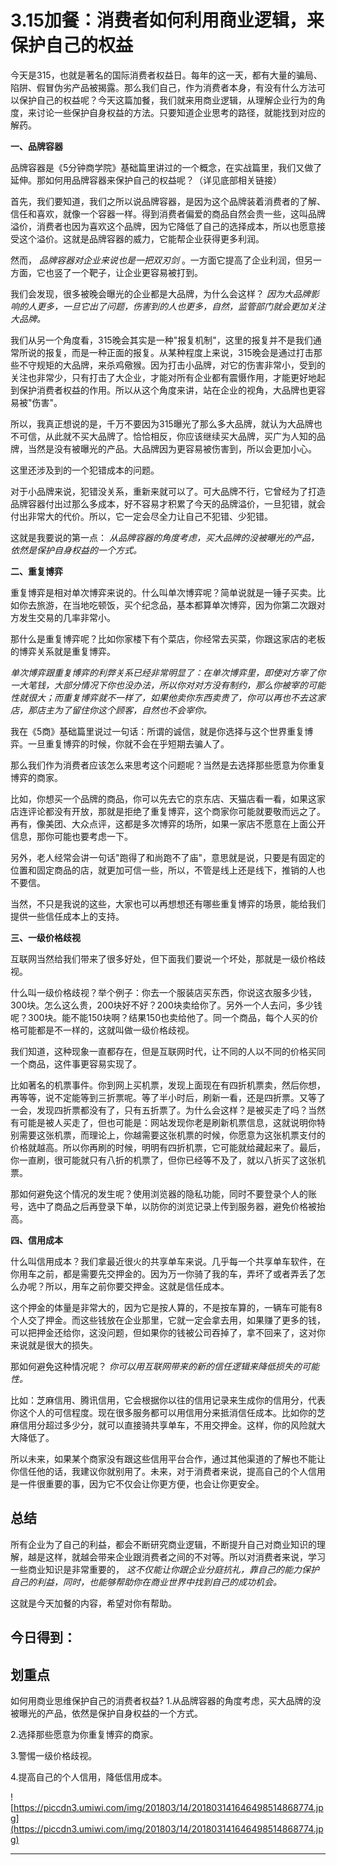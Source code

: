 # 3.15加餐：消费者如何利用商业逻辑，来保护自己的权益

今天是315，也就是著名的国际消费者权益日。每年的这一天，都有大量的骗局、陷阱、假冒伪劣产品被揭露。那么我们自己，作为消费者本身，有没有什么方法可以保护自己的权益呢？今天这篇加餐，我们就来用商业逻辑，从理解企业行为的角度，来讨论一些保护自身权益的方法。只要知道企业思考的路径，就能找到对应的解药。

 **一、品牌容器**

品牌容器是《5分钟商学院》基础篇里讲过的一个概念，在实战篇里，我们又做了延伸。那如何用品牌容器来保护自己的权益呢？（详见底部相关链接）

首先，我们要知道，我们之所以说品牌容器，是因为这个品牌装着消费者的了解、信任和喜欢，就像一个容器一样。得到消费者偏爱的商品自然会贵一些，这叫品牌溢价，消费者也因为喜欢这个品牌，因为它降低了自己的选择成本，所以也愿意接受这个溢价。这就是品牌容器的威力，它能帮企业获得更多利润。

然而， *品牌容器对企业来说也是一把双刃剑* 。一方面它提高了企业利润，但另一方面，它也竖了一个靶子，让企业更容易被打到。

我们会发现，很多被晚会曝光的企业都是大品牌，为什么会这样？ *因为大品牌影响的人更多，一旦它出了问题，伤害到的人也更多，自然，监管部门就会更加关注大品牌。*

我们从另一个角度看，315晚会其实是一种"报复机制"，这里的报复并不是我们通常所说的报复，而是一种正面的报复。从某种程度上来说，315晚会是通过打击那些不守规矩的大品牌，来杀鸡儆猴。因为打击小品牌，对它的伤害非常小，受到的关注也非常少，只有打击了大企业，才能对所有企业都有震慑作用，才能更好地起到保护消费者权益的作用。所以从这个角度来讲，站在企业的视角，大品牌也更容易被"伤害"。

所以，我真正想说的是，千万不要因为315曝光了那么多大品牌，就认为大品牌也不可信，从此就不买大品牌了。恰恰相反，你应该继续买大品牌，买广为人知的品牌，当然是没有被曝光的产品。大品牌因为更容易被伤害到，所以会更加小心。

这里还涉及到的一个犯错成本的问题。

对于小品牌来说，犯错没关系，重新来就可以了。可大品牌不行，它曾经为了打造品牌容器付出过那么多成本，好不容易才积累了今天的品牌溢价，一旦犯错，就会付出非常大的代价。所以，它一定会尽全力让自己不犯错、少犯错。

这就是我要说的第一点： *从品牌容器的角度考虑，买大品牌的没被曝光的产品，依然是保护自身权益的一个方式。*

 **二、重复博弈**

重复博弈是相对单次博弈来说的。什么叫单次博弈呢？简单说就是一锤子买卖。比如你去旅游，在当地吃顿饭，买个纪念品，基本都算单次博弈，因为你第二次跟对方发生交易的几率非常小。

那什么是重复博弈呢？比如你家楼下有个菜店，你经常去买菜，你跟这家店的老板的博弈关系就是重复博弈。

 *单次博弈跟重复博弈的利弊关系已经非常明显了：在单次博弈里，即使对方宰了你一大笔钱，大部分情况下你也没办法，所以你对对方没有制约，那么你被宰的可能性就很大；而重复博弈就不一样了，如果他卖你东西卖贵了，你可以再也不去这家店，那店主为了留住你这个顾客，自然也不会宰你。*

我在《5商》基础篇里说过一句话：所谓的诚信，就是你选择与这个世界重复博弈。一旦重复博弈的时候，你就不会在乎短期去骗人了。

那么我们作为消费者应该怎么来思考这个问题呢？当然是去选择那些愿意为你重复博弈的商家。

比如，你想买一个品牌的商品，你可以先去它的京东店、天猫店看一看，如果这家店连评论都没有开放，那就是拒绝了重复博弈，这个商家你可能就要敬而远之了。再有，像美团、大众点评，这都是多次博弈的场所，如果一家店不愿意在上面公开信息，那你可能也要考虑一下。

另外，老人经常会讲一句话"跑得了和尚跑不了庙"，意思就是说，只要是有固定的位置和固定商品的店，就更加可信一些，所以，不管是线上还是线下，推销的人也不要信。

当然，不只是我说的这些，大家也可以再想想还有哪些重复博弈的场景，能给我们提供一些信任成本上的支持。

 **三、一级价格歧视**

互联网当然给我们带来了很多好处，但下面我们要说一个坏处，那就是一级价格歧视。

什么叫一级价格歧视？举个例子：你去一个服装店买东西，你说这衣服多少钱，300块。怎么这么贵，200块好不好？200块卖给你了。另外一个人去问，多少钱呢？300块。能不能150块啊？结果150也卖给他了。同一个商品，每个人买的价格可能都是不一样的，这就叫做一级价格歧视。

我们知道，这种现象一直都存在，但是互联网时代，让不同的人以不同的价格买同一个商品，这件事更容易实现了。

比如著名的机票事件。你到网上买机票，发现上面现在有四折机票卖，然后你想，再等等，说不定能等到三折票呢。等了半小时后，刷新一看，还是四折票。又等了一会，发现四折票都没有了，只有五折票了。为什么会这样？是被买走了吗？当然有可能是被人买走了，但也可能是：网站发现你老是刷新机票信息，这就说明你特别需要这张机票，而理论上，你越需要这张机票的时候，你愿意为这张机票支付的价格就越高。所以你再刷的时候，明明有四折机票，它可能就给藏起来了。最后，你一直刷，很可能就只有八折的机票了，但你已经等不及了，就以八折买了这张机票。

那如何避免这个情况的发生呢？使用浏览器的隐私功能，同时不要登录个人的账号，选中了商品之后再登录下单，以防你的浏览记录上传到服务器，避免价格被抬高。

 **四、信用成本**

什么叫信用成本？我们拿最近很火的共享单车来说。几乎每一个共享单车软件，在你用车之前，都是需要先交押金的。因为万一你骑了我的车，弄坏了或者弄丢了怎么办呢？所以，用车之前你要交押金。这就是信任成本。

这个押金的体量是非常大的，因为它是按人算的，不是按车算的，一辆车可能有8个人交了押金。而这些钱放在企业那里，它就一定会拿去用，如果赚了更多的钱，可以把押金还给你，这没问题，但如果你的钱被公司吞掉了，拿不回来了，这对你来说就是很大的损失。

那如何避免这种情况呢？ *你可以用互联网带来的新的信任逻辑来降低损失的可能性。*

比如：芝麻信用、腾讯信用，它会根据你以往的信用记录来生成你的信用分，代表你这个人的可信程度。现在很多服务都可以用信用分来抵消信任成本。比如你的芝麻信用分超过多少分，就可以直接骑共享单车，不用交押金。这样，你的风险就大大降低了。

所以未来，如果某个商家没有跟这些信用平台合作，通过其他渠道的了解也不能让你信任他的话，我建议你就别用了。未来，对于消费者来说，提高自己的个人信用是一件很重要的事，因为它不仅会让你更方便，也会让你更安全。

## 总结

所有企业为了自己的利益，都会不断研究商业逻辑，不断提升自己对商业知识的理解，越是这样，就越会带来企业跟消费者之间的不对等。所以对消费者来说，学习一些商业知识是非常重要的， *这不仅能让你跟企业分庭抗礼，靠自己的能力保护自己的利益，同时，也能够帮助你在商业世界中找到自己的成功机会。*

这就是今天加餐的内容，希望对你有帮助。

## 今日得到：

## 划重点

如何用商业思维保护自己的消费者权益?
1.从品牌容器的角度考虑，买大品牌的没被曝光的产品，依然是保护自身权益的一个方式。

2.选择那些愿意为你重复博弈的商家。

3.警惕一级价格歧视。

4.提高自己的个人信用，降低信用成本。

![https://piccdn3.umiwi.com/img/201803/14/201803141646498514868774.jpg](https://piccdn3.umiwi.com/img/201803/14/201803141646498514868774.jpg)

---
